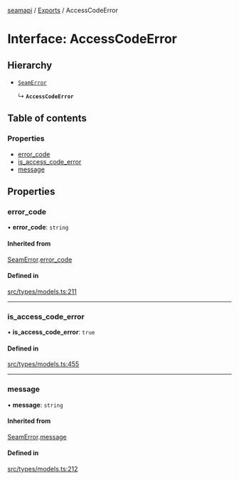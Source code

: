 [seamapi](../README.md) / [Exports](../modules.md) / AccessCodeError

# Interface: AccessCodeError

## Hierarchy

- [`SeamError`](SeamError.md)

  ↳ **`AccessCodeError`**

## Table of contents

### Properties

- [error\_code](AccessCodeError.md#error_code)
- [is\_access\_code\_error](AccessCodeError.md#is_access_code_error)
- [message](AccessCodeError.md#message)

## Properties

### error\_code

• **error\_code**: `string`

#### Inherited from

[SeamError](SeamError.md).[error_code](SeamError.md#error_code)

#### Defined in

[src/types/models.ts:211](https://github.com/seamapi/javascript-legacy/blob/main/src/types/models.ts#L211)

___

### is\_access\_code\_error

• **is\_access\_code\_error**: ``true``

#### Defined in

[src/types/models.ts:455](https://github.com/seamapi/javascript-legacy/blob/main/src/types/models.ts#L455)

___

### message

• **message**: `string`

#### Inherited from

[SeamError](SeamError.md).[message](SeamError.md#message)

#### Defined in

[src/types/models.ts:212](https://github.com/seamapi/javascript-legacy/blob/main/src/types/models.ts#L212)
